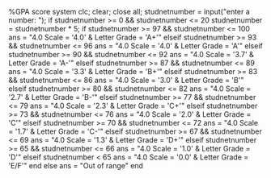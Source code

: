 %GPA score system
clc;
clear;
close all;
studnetnumber = input("enter a number: ");
if studnetnumber >= 0 && studnetnumber <= 20
    studnetnumber = studnetnumber * 5;
    if studnetnumber >= 97 && studnetnumber <= 100
        ans = "4.0 Scale = '4.0' & Letter Grade = 'A+'"
    elseif studnetnumber >= 93 && studnetnumber <= 96
        ans = "4.0 Scale = '4.0' & Letter Grade = 'A'"
    elseif studnetnumber >= 90 && studnetnumber <= 92
        ans = "4.0 Scale = '3.7' & Letter Grade = 'A-'"
    elseif studnetnumber >= 87 && studnetnumber <= 89
        ans = "4.0 Scale = '3.3' & Letter Grade = 'B+'"
    elseif studnetnumber >= 83 && studnetnumber <= 86
        ans = "4.0 Scale = '3.0' & Letter Grade = 'B'"
    elseif studnetnumber >= 80 && studnetnumber <= 82
        ans = "4.0 Scale = '2.7' & Letter Grade = 'B-'"
    elseif studnetnumber >= 77 && studnetnumber <= 79
        ans = "4.0 Scale = '2.3' & Letter Grade = 'C+'"
    elseif studnetnumber >= 73 && studnetnumber <= 76
        ans = "4.0 Scale = '2.0' & Letter Grade = 'C'"
    elseif studnetnumber >= 70 && studnetnumber <= 72
        ans = "4.0 Scale = '1.7' & Letter Grade = 'C-'"
    elseif studnetnumber >= 67 && studnetnumber <= 69
        ans = "4.0 Scale = '1.3' & Letter Grade = 'D+'"
    elseif studnetnumber >= 65 && studnetnumber <= 66
        ans = "4.0 Scale = '1.0' & Letter Grade = 'D'"
    elseif studnetnumber < 65
        ans = "4.0 Scale = '0.0' & Letter Grade = 'E/F'"
    end
else
    ans = "Out of range"
end
